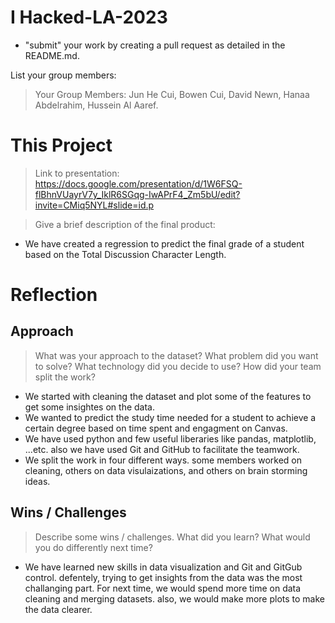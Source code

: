 # I Hacked-LA-2023
- "submit" your work by creating a pull request as detailed in the README.md.

List your group members:
> Your Group Members: Jun He Cui, Bowen Cui, David Newn, Hanaa Abdelrahim, Hussein Al Aaref. 

# This Project
> Link to presentation: https://docs.google.com/presentation/d/1W6FSQ-flBhnVUayrV7y_IklR6SGqg-IwAPrF4_Zm5bU/edit?invite=CMiq5NYL#slide=id.p

> Give a brief description of the final product:
- We have created a regression to predict the final grade of a student based on the Total Discussion Character Length.

# Reflection
## Approach
> What was your approach to the dataset? What problem did you want to solve? What technology did you decide to use? How did your team split the work?
- We started with cleaning the dataset and plot some of the features to get some insightes on the data. 
- We wanted to predict the study time needed for a student to achieve a certain degree based on time spent and engagment on Canvas. 
- We have used python and few useful liberaries like pandas, matplotlib, ...etc. also we have used Git and GitHub to facilitate the teamwork. 
- We split the work in four different ways. some members worked on cleaning, others on data visulaizations, and others on brain storming ideas.  


## Wins / Challenges
> Describe some wins / challenges. What did you learn? What would you do differently next time?
- We have learned new skills in data visualization and Git and GitGub control. defentely, trying to get insights from the data was the most challanging part. 
For next time, we would spend more time on data cleaning and merging datasets. also, we would make more plots to make the data clearer. 